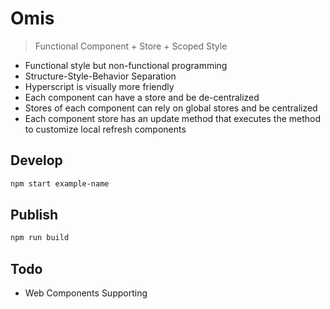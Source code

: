 # Omis

> Functional Component + Store + Scoped Style 

* Functional style but non-functional programming
* Structure-Style-Behavior Separation
* Hyperscript is visually more friendly
* Each component can have a store and be de-centralized
* Stores of each component can rely on global stores and be centralized
* Each component store has an update method that executes the method to customize local refresh components


## Develop

``` bash
npm start example-name
```

## Publish

``` bash
npm run build
```

## Todo

* Web Components Supporting
